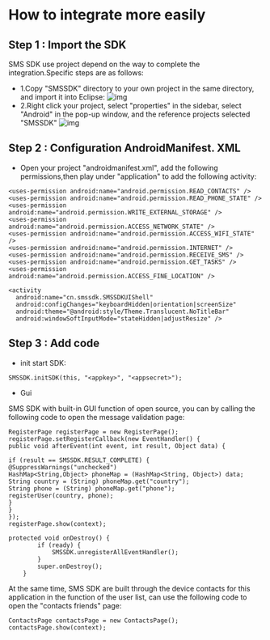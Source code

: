
# How to integrate more easily


## Step 1 : Import the SDK

SMS SDK use project depend on the way to complete the integration.Specific steps are as follows:

* 1.Copy "SMSSDK" directory to your own project in the same directory, and import it into Eclipse:
  ![img](http://demo.mob.com/wiki/wp-content/uploads/2014/09/smssmdk_qi_21.png)
* 2.Right click your project, select "properties" in the sidebar, select "Android" in the pop-up window, and the reference projects selected "SMSSDK"
  ![img](http://demo.mob.com/wiki/wp-content/uploads/2014/09/smssmdk_qi_31.png)

## Step 2 : Configuration AndroidManifest. XML

* Open your project "androidmanifest.xml", add the following permissions,then play under "application" to add the following activity:
```
<uses-permission android:name="android.permission.READ_CONTACTS" />
<uses-permission android:name="android.permission.READ_PHONE_STATE" />
<uses-permission android:name="android.permission.WRITE_EXTERNAL_STORAGE" />
<uses-permission android:name="android.permission.ACCESS_NETWORK_STATE" />
<uses-permission android:name="android.permission.ACCESS_WIFI_STATE" />
<uses-permission android:name="android.permission.INTERNET" />
<uses-permission android:name="android.permission.RECEIVE_SMS" />
<uses-permission android:name="android.permission.GET_TASKS" />
<uses-permission android:name="android.permission.ACCESS_FINE_LOCATION" />

<activity
  android:name="cn.smssdk.SMSSDKUIShell"
  android:configChanges="keyboardHidden|orientation|screenSize"
  android:theme="@android:style/Theme.Translucent.NoTitleBar"
  android:windowSoftInputMode="stateHidden|adjustResize" />
```

## Step 3 : Add code

* init start SDK:
```
SMSSDK.initSDK(this, "<appkey>", "<appsecret>");
```
* Gui

 SMS SDK with built-in GUI function of open source, you can by calling the following code to open the message validation page:
```
RegisterPage registerPage = new RegisterPage();
registerPage.setRegisterCallback(new EventHandler() {
public void afterEvent(int event, int result, Object data) {

if (result == SMSSDK.RESULT_COMPLETE) {
@SuppressWarnings("unchecked")
HashMap<String,Object> phoneMap = (HashMap<String, Object>) data;
String country = (String) phoneMap.get("country");
String phone = (String) phoneMap.get("phone"); 
registerUser(country, phone);
}
}
});
registerPage.show(context);

protected void onDestroy() {
		if (ready) {
			SMSSDK.unregisterAllEventHandler();
		}
		super.onDestroy();
	}
```

 At the same time, SMS SDK are built through the device contacts for this application in the function of the user list, can use the following code to open the "contacts friends" page:
```
ContactsPage contactsPage = new ContactsPage();
contactsPage.show(context);
```


 
